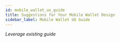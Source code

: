 ```yaml
---
id: mobile_wallet_ux_guide
title: Suggestions for Your Mobile Wallet Design
sidebar_label: Mobile Wallet UX Guide
---
```


_Leverage existing guide_